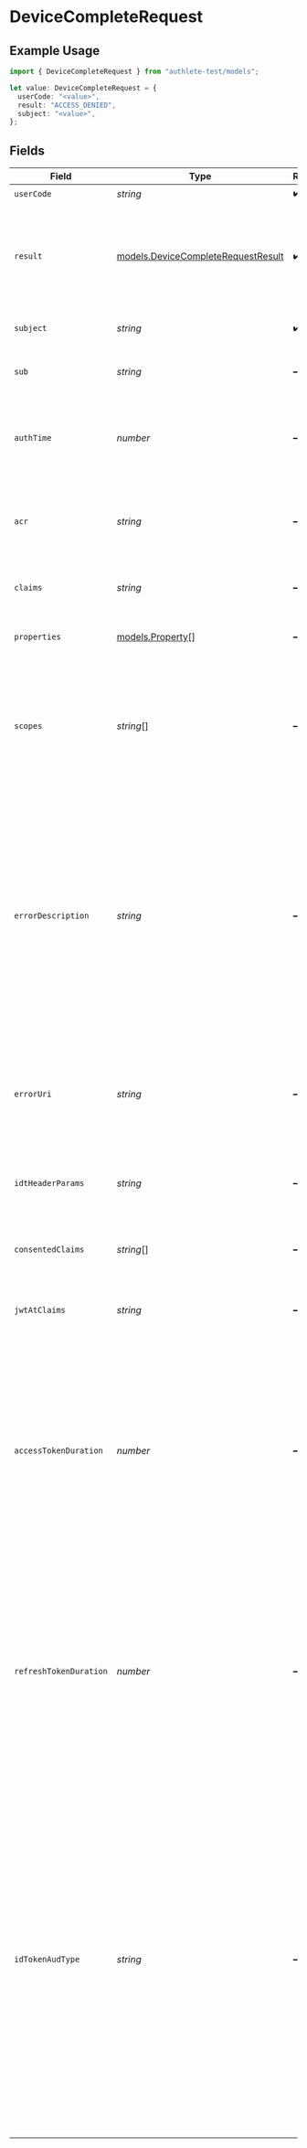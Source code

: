 # DeviceCompleteRequest

## Example Usage

```typescript
import { DeviceCompleteRequest } from "authlete-test/models";

let value: DeviceCompleteRequest = {
  userCode: "<value>",
  result: "ACCESS_DENIED",
  subject: "<value>",
};
```

## Fields

| Field                                                                                                                                                                                                                                                                                                                                                                                                                                            | Type                                                                                                                                                                                                                                                                                                                                                                                                                                             | Required                                                                                                                                                                                                                                                                                                                                                                                                                                         | Description                                                                                                                                                                                                                                                                                                                                                                                                                                      |
| ------------------------------------------------------------------------------------------------------------------------------------------------------------------------------------------------------------------------------------------------------------------------------------------------------------------------------------------------------------------------------------------------------------------------------------------------ | ------------------------------------------------------------------------------------------------------------------------------------------------------------------------------------------------------------------------------------------------------------------------------------------------------------------------------------------------------------------------------------------------------------------------------------------------ | ------------------------------------------------------------------------------------------------------------------------------------------------------------------------------------------------------------------------------------------------------------------------------------------------------------------------------------------------------------------------------------------------------------------------------------------------ | ------------------------------------------------------------------------------------------------------------------------------------------------------------------------------------------------------------------------------------------------------------------------------------------------------------------------------------------------------------------------------------------------------------------------------------------------ |
| `userCode`                                                                                                                                                                                                                                                                                                                                                                                                                                       | *string*                                                                                                                                                                                                                                                                                                                                                                                                                                         | :heavy_check_mark:                                                                                                                                                                                                                                                                                                                                                                                                                               | A user code.<br/>                                                                                                                                                                                                                                                                                                                                                                                                                                |
| `result`                                                                                                                                                                                                                                                                                                                                                                                                                                         | [models.DeviceCompleteRequestResult](../models/devicecompleterequestresult.md)                                                                                                                                                                                                                                                                                                                                                                   | :heavy_check_mark:                                                                                                                                                                                                                                                                                                                                                                                                                               | The result of the end-user authentication and authorization. One of the following. Details are<br/>described in the description.<br/>                                                                                                                                                                                                                                                                                                            |
| `subject`                                                                                                                                                                                                                                                                                                                                                                                                                                        | *string*                                                                                                                                                                                                                                                                                                                                                                                                                                         | :heavy_check_mark:                                                                                                                                                                                                                                                                                                                                                                                                                               | The subject (= unique identifier) of the end-user.<br/>                                                                                                                                                                                                                                                                                                                                                                                          |
| `sub`                                                                                                                                                                                                                                                                                                                                                                                                                                            | *string*                                                                                                                                                                                                                                                                                                                                                                                                                                         | :heavy_minus_sign:                                                                                                                                                                                                                                                                                                                                                                                                                               | The value of the sub claim that should be used in the ID token.<br/>                                                                                                                                                                                                                                                                                                                                                                             |
| `authTime`                                                                                                                                                                                                                                                                                                                                                                                                                                       | *number*                                                                                                                                                                                                                                                                                                                                                                                                                                         | :heavy_minus_sign:                                                                                                                                                                                                                                                                                                                                                                                                                               | The time at which the end-user was authenticated. Its value is the number of seconds from `1970-01-01`.<br/>                                                                                                                                                                                                                                                                                                                                     |
| `acr`                                                                                                                                                                                                                                                                                                                                                                                                                                            | *string*                                                                                                                                                                                                                                                                                                                                                                                                                                         | :heavy_minus_sign:                                                                                                                                                                                                                                                                                                                                                                                                                               | The reference of the authentication context class which the end-user authentication satisfied.<br/>                                                                                                                                                                                                                                                                                                                                              |
| `claims`                                                                                                                                                                                                                                                                                                                                                                                                                                         | *string*                                                                                                                                                                                                                                                                                                                                                                                                                                         | :heavy_minus_sign:                                                                                                                                                                                                                                                                                                                                                                                                                               | Additional claims which will be embedded in the ID token.<br/>                                                                                                                                                                                                                                                                                                                                                                                   |
| `properties`                                                                                                                                                                                                                                                                                                                                                                                                                                     | [models.Property](../models/property.md)[]                                                                                                                                                                                                                                                                                                                                                                                                       | :heavy_minus_sign:                                                                                                                                                                                                                                                                                                                                                                                                                               | The extra properties associated with the access token.<br/>                                                                                                                                                                                                                                                                                                                                                                                      |
| `scopes`                                                                                                                                                                                                                                                                                                                                                                                                                                         | *string*[]                                                                                                                                                                                                                                                                                                                                                                                                                                       | :heavy_minus_sign:                                                                                                                                                                                                                                                                                                                                                                                                                               | Scopes to replace the scopes specified in the original device authorization request with.<br/>When nothing is specified for this parameter, replacement is not performed.<br/>                                                                                                                                                                                                                                                                   |
| `errorDescription`                                                                                                                                                                                                                                                                                                                                                                                                                               | *string*                                                                                                                                                                                                                                                                                                                                                                                                                                         | :heavy_minus_sign:                                                                                                                                                                                                                                                                                                                                                                                                                               | The description of the error. If this optional request parameter is given, its value is used as<br/>the value of the `error_description` property, but it is used only when the result is not `AUTHORIZED`.<br/>To comply with the specification strictly, the description must not include characters outside<br/>the set `%x20-21 / %x23-5B / %x5D-7E`.<br/>                                                                                   |
| `errorUri`                                                                                                                                                                                                                                                                                                                                                                                                                                       | *string*                                                                                                                                                                                                                                                                                                                                                                                                                                         | :heavy_minus_sign:                                                                                                                                                                                                                                                                                                                                                                                                                               | The URI of a document which describes the error in detail. This corresponds to the `error_uri`<br/>property in the response to the client.<br/>                                                                                                                                                                                                                                                                                                  |
| `idtHeaderParams`                                                                                                                                                                                                                                                                                                                                                                                                                                | *string*                                                                                                                                                                                                                                                                                                                                                                                                                                         | :heavy_minus_sign:                                                                                                                                                                                                                                                                                                                                                                                                                               | JSON that represents additional JWS header parameters for ID tokens.<br/>                                                                                                                                                                                                                                                                                                                                                                        |
| `consentedClaims`                                                                                                                                                                                                                                                                                                                                                                                                                                | *string*[]                                                                                                                                                                                                                                                                                                                                                                                                                                       | :heavy_minus_sign:                                                                                                                                                                                                                                                                                                                                                                                                                               | the claims that the user has consented for the client application<br/>to know.<br/>                                                                                                                                                                                                                                                                                                                                                              |
| `jwtAtClaims`                                                                                                                                                                                                                                                                                                                                                                                                                                    | *string*                                                                                                                                                                                                                                                                                                                                                                                                                                         | :heavy_minus_sign:                                                                                                                                                                                                                                                                                                                                                                                                                               | Additional claims that are added to the payload part of the JWT access token.<br/>                                                                                                                                                                                                                                                                                                                                                               |
| `accessTokenDuration`                                                                                                                                                                                                                                                                                                                                                                                                                            | *number*                                                                                                                                                                                                                                                                                                                                                                                                                                         | :heavy_minus_sign:                                                                                                                                                                                                                                                                                                                                                                                                                               | The duration (in seconds) of the access token that may be issued as a result of the Authlete<br/>API call.<br/><br/>When this request parameter holds a positive integer, it is used as the duration of the access<br/>token in. In other cases, this request parameter is ignored.<br/>                                                                                                                                                         |
| `refreshTokenDuration`                                                                                                                                                                                                                                                                                                                                                                                                                           | *number*                                                                                                                                                                                                                                                                                                                                                                                                                                         | :heavy_minus_sign:                                                                                                                                                                                                                                                                                                                                                                                                                               | The duration (in seconds) of the refresh token that may be issued as a result of the Authlete<br/>API call.<br/><br/>When this request parameter holds a positive integer, it is used as the duration of the refresh<br/>token in. In other cases, this request parameter is ignored.<br/>                                                                                                                                                       |
| `idTokenAudType`                                                                                                                                                                                                                                                                                                                                                                                                                                 | *string*                                                                                                                                                                                                                                                                                                                                                                                                                                         | :heavy_minus_sign:                                                                                                                                                                                                                                                                                                                                                                                                                               | The type of the `aud` claim of the ID token being issued. Valid values are as follows.<br/><br/>\| Value \| Description \|<br/>\| ----- \| ----------- \|<br/>\| "array" \| The type of the aud claim is always an array of strings. \|<br/>\| "string" \| The type of the aud claim is always a single string. \|<br/>\| null \| The type of the aud claim remains the same as before. \|<br/><br/>This request parameter takes precedence over the `idTokenAudType` property of the service.<br/> |